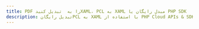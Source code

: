 ---title: PDF را به  تبدیل کنیدXAML، PCL به XAML مبدل رایگان یا PHP SDKdescription: تبدیل رایگانPCL به XAML با استفاده از PHP Cloud APIs & SDK همچنین اسناد PDF را در Cloud ایجاد، ویرایش و رندر کنید.---